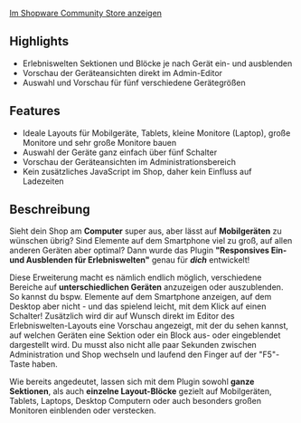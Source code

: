 <a href="https://store.shopware.com/flink71241235154/responsives-anzeigen-und-ausblenden-fuer-erlebniswelten.html" target="_blank">Im Shopware Community Store anzeigen</a>

## Highlights

* Erlebniswelten Sektionen und Blöcke je nach Gerät ein- und ausblenden
* Vorschau der Geräteansichten direkt im Admin-Editor
* Auswahl und Vorschau für fünf verschiedene Gerätegrößen

## Features

* Ideale Layouts für Mobilgeräte, Tablets, kleine Monitore (Laptop), große Monitore und sehr große Monitore bauen
* Auswahl der Geräte ganz einfach über fünf Schalter
* Vorschau der Geräteansichten im Administrationsbereich
* Kein zusätzliches JavaScript im Shop, daher kein Einfluss auf Ladezeiten

## Beschreibung

Sieht dein Shop am **Computer** super aus, aber lässt auf **Mobilgeräten** zu wünschen übrig? Sind Elemente auf dem Smartphone viel zu groß, auf allen anderen Geräten aber optimal? Dann wurde das Plugin **"Responsives Ein- und Ausblenden für Erlebniswelten"** genau für ***dich*** entwickelt!

Diese Erweiterung macht es nämlich endlich möglich, verschiedene Bereiche auf **unterschiedlichen Geräten** anzuzeigen oder auszublenden. So kannst du bspw. Elemente auf dem Smartphone anzeigen, auf dem Desktop aber nicht - und das spielend leicht, mit dem Klick auf einen Schalter! Zusätzlich wird dir auf Wunsch direkt im Editor des Erlebniswelten-Layouts eine Vorschau angezeigt, mit der du sehen kannst, auf welchen Geräten eine Sektion oder ein Block aus- oder eingeblendet dargestellt wird. Du musst also nicht alle paar Sekunden zwischen Administration und Shop wechseln und laufend den Finger auf der "F5"-Taste haben.

Wie bereits angedeutet, lassen sich mit dem Plugin sowohl **ganze Sektionen**, als auch **einzelne Layout-Blöcke** gezielt auf Mobilgeräten, Tablets, Laptops, Desktop Computern oder auch besonders großen Monitoren einblenden oder verstecken.

